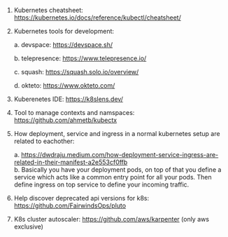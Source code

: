1. Kubernetes cheatsheet: https://kubernetes.io/docs/reference/kubectl/cheatsheet/

2. Kubernetes tools for development:

   a. devspace: https://devspace.sh/

   b. telepresence: https://www.telepresence.io/

   c. squash: https://squash.solo.io/overview/

   d. okteto: https://www.okteto.com/

3. Kuberenetes IDE: https://k8slens.dev/

4. Tool to manage contexts and namspaces: https://github.com/ahmetb/kubectx

5. How deployment, service and ingress in a normal kubernetes setup are related to eachother:<br>

   a. https://dwdraju.medium.com/how-deployment-service-ingress-are-related-in-their-manifest-a2e553cf0ffb<br>
   b. Basically you have your deployment pods, on top of that you define a service which acts like a common entry
      point for all your pods. Then define ingress on top service to define your incoming traffic.

6. Help discover deprecated api versions for k8s: https://github.com/FairwindsOps/pluto

7. K8s cluster autoscaler: https://github.com/aws/karpenter (only aws exclusive)
